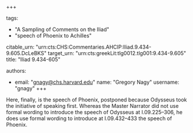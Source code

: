 +++

tags:
- "A Sampling of Comments on the Iliad"
- "speech of Phoenix to Achilles"

citable_urn: "urn:cts:CHS:Commentaries.AHCIP:Iliad.9.434-9.605.DcLeBKS"
target_urn: "urn:cts:greekLit:tlg0012.tlg001:9.434-9.605"
title: "Iliad 9.434-605"

authors:
- email: "gnagy@chs.harvard.edu"
  name: "Gregory Nagy"
  username: "gnagy"
+++

<p>Here, finally, is the speech of Phoenix, postponed because Odysseus took the initiative of speaking first. Whereas the Master Narrator did not use formal wording to introduce the speech of Odysseus at I.09.225–306, he does use formal wording to introduce at I.09.432–433 the speech of Phoenix.  </p>